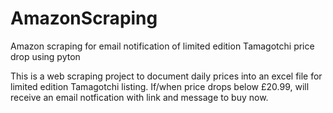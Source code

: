 # AmazonScraping
Amazon scraping for email notification of limited edition Tamagotchi price drop using pyton

This is a web scraping project to document daily prices into an excel file for limited edition Tamagotchi listing. 
If/when price drops below £20.99, will receive an email notfication with link and message to buy now.
